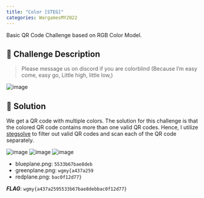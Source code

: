 ```yaml
---
title: "Color [STEG]"
categories: WargamesMY2022
---
```


<!DOCTYPE html>
<html>
  <head>
    <link rel="shortcut icon" type="image/png" href="favicon.png">
  </head>


Basic QR Code Challenge based on RGB Color Model.

## 📁 Challenge Description
> Please message us on discord if you are colorblind (Because I’m easy come, easy go, Little high, little low,)

![image](https://user-images.githubusercontent.com/107750005/214093815-692ac6af-2f7a-468b-9e9c-c222e6b5e1ec.png)

## 🚩 Solution
We get a QR code with multiple colors. The solution for this challenge is that the colored QR code contains more than one valid QR codes.
Hence, I utilize [stegsolve](https://github.com/zardus/ctf-tools/blob/master/stegsolve/install) to filter out valid QR codes and scan each of the QR code separately.

![image](https://user-images.githubusercontent.com/107750005/214091712-ad3e9bbd-7ebd-4d77-9f0e-227f6d1ca0fa.png)
![image](https://user-images.githubusercontent.com/107750005/214092220-f9f166f5-34f1-4a6c-aad7-ba117e486fb0.png)
![image](https://user-images.githubusercontent.com/107750005/214093530-7fbda061-33e5-47f1-a80e-514c2e82333c.png)

- blueplane.png: `5533b67bae8deb`
- greenplane.png: `wgmy{a437a259`
- redplane.png: `bac0f12d77}`

***FLAG***: `wgmy{a437a2595533b67bae8debbac0f12d77}`
</html>
